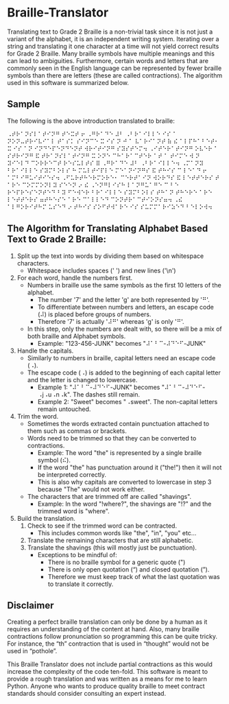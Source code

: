 # Braille-Translator
Translating text to Grade 2 Braille is a non-trivial task since it is not just a variant of the alphabet, it is an independent writing system. Iterating over a string and translating it one character at a time will not yield correct results for Grade 2 Braille. Many braille symbols have multiple meanings and this can lead to ambiguities. Furthermore, certain words and letters that are commonly seen in the English language can be represented by fewer braille symbols than there are letters (these are called contractions). The algorithm used in this software is summarized below.

## Sample
The following is the above introduction translated to braille:

⠠⠞⠗⠁⠝⠎⠇⠁⠞⠊⠝⠛ ⠞⠑⠭⠞ ⠖ ⠠⠛⠗⠁⠙⠑ ⠼⠃ ⠠⠃⠗⠁⠊⠇⠇⠑ ⠊⠎ ⠁ ⠝⠕⠝⠤⠞⠗⠊⠧⠊⠁⠇ ⠞⠁⠎⠅ ⠎⠊⠝⠉⠑ ⠭ ⠊⠎ ⠝ ⠚ ⠁ ⠧⠁⠗⠊⠁⠝⠞ ⠷ ⠮ ⠁⠇⠏⠓⠁⠃⠑⠞⠂ ⠭ ⠊⠎ ⠁⠝ ⠊⠝⠙⠑⠏⠑⠝⠙⠑⠝⠞ ⠺⠗⠊⠞⠊⠝⠛ ⠎⠽⠎⠞⠑⠍⠲ ⠠⠊⠞⠑⠗⠁⠞⠊⠝⠛ ⠕⠧⠑⠗ ⠁ ⠎⠞⠗⠊⠝⠛ ⠯ ⠞⠗⠁⠝⠎⠇⠁⠞⠊⠝⠛ ⠭ ⠕⠝⠑ ⠉⠓⠁⠗⠁⠉⠞⠑⠗ ⠁⠞ ⠁ ⠞⠊⠍⠑ ⠺ ⠝ ⠽⠊⠑⠇⠙ ⠉⠕⠗⠗⠑⠉⠞ ⠗⠑⠎⠥⠇⠞⠎ ⠿ ⠠⠛⠗⠁⠙⠑ ⠼⠃ ⠠⠃⠗⠁⠊⠇⠇⠑⠲ ⠠⠍⠁⠝⠽ ⠃⠗⠁⠊⠇⠇⠑ ⠎⠽⠍⠃⠕⠇⠎ ⠓ ⠍⠥⠇⠞⠊⠏⠇⠑ ⠍⠑⠁⠝⠊⠝⠛⠎ ⠯ ⠞⠓⠊⠎ ⠉ ⠇⠑⠁⠙ ⠖ ⠁⠍⠃⠊⠛⠥⠊⠞⠊⠑⠎⠲ ⠠⠋⠥⠗⠞⠓⠑⠗⠍⠕⠗⠑⠂ ⠉⠑⠗⠞⠁⠊⠝ ⠺⠕⠗⠙⠎ ⠯ ⠇⠑⠞⠞⠑⠗⠎ ⠞ ⠁⠗⠑ ⠉⠕⠍⠍⠕⠝⠇⠽ ⠎⠑⠑⠝ ⠔ ⠮ ⠠⠑⠝⠛⠇⠊⠎⠓ ⠇⠁⠝⠛⠥⠁⠛⠑ ⠉ ⠃⠑ ⠗⠑⠏⠗⠑⠎⠑⠝⠞⠑⠙ ⠃⠽ ⠋⠑⠺⠑⠗ ⠃⠗⠁⠊⠇⠇⠑ ⠎⠽⠍⠃⠕⠇⠎ ⠞⠓⠁⠝ ⠞⠓⠑⠗⠑ ⠁⠗⠑ ⠇⠑⠞⠞⠑⠗⠎ ⠶⠞⠓⠑⠎⠑ ⠁⠗⠑ ⠉⠁⠇⠇⠑⠙ ⠉⠕⠝⠞⠗⠁⠉⠞⠊⠕⠝⠎⠶⠲ ⠠⠮ ⠁⠇⠛⠕⠗⠊⠞⠓⠍ ⠥⠎⠑⠙ ⠔ ⠞⠓⠊⠎ ⠎⠕⠋⠞⠺⠁⠗⠑ ⠊⠎ ⠎⠥⠍⠍⠁⠗⠊⠵⠑⠙ ⠃⠑⠇⠕⠺⠲


## The Algorithm for Translating Alphabet Based Text to Grade 2 Braille:
1. Split up the text into words by dividing them based on whitespace characters.
    - Whitespace includes spaces (' ') and new lines ('\n')
2. For each word, handle the numbers first.
    - Numbers in braille use the same symbols as the first 10 letters of the alphabet.
        - The number '7' and the letter 'g' are both represented by '⠛'.
        - To differentiate between numbers and letters, an escape code (⠼) is placed before groups of numbers.
        - Therefore '7' is actually '⠼⠛' whereas 'g' is only '⠛'.
    - In this step, only the numbers are dealt with, so there will be a mix of both braille and Alphabet symbols.
        - Example: "123-456-JUNK" becomes "⠼⠁⠃⠉-⠼⠙⠑⠋-JUNK"
3. Handle the capitals.
    - Similarly to numbers in braille, capital letters need an escape code (⠠).
    - The escape code (⠠) is added to the beginning of each capital letter and the letter is changed to lowercase.
        - Example 1: "⠼⠁⠃⠉-⠼⠙⠑⠋-JUNK" becomes "⠼⠁⠃⠉-⠼⠙⠑⠋-⠠j⠠u⠠n⠠k". The dashes still remain.
        - Example 2: "Sweet" becomes "⠠sweet". The non-capital letters remain untouched.
4. Trim the word.
    - Sometimes the words extracted contain punctuation attached to them such as commas or brackets.
    - Words need to be trimmed so that they can be converted to contractions.
        - Example: The word "the" is represented by a single braille symbol (⠮).
        - If the word "the" has punctuation around it ("the!") then it will not be interpreted correctly.
        - This is also why capitals are converted to lowercase in step 3 because "The" would not work either.
    - The characters that are trimmed off are called "shavings".
        - Example: In the word "!where?", the shavings are "!?" and the trimmed word is "where".
5. Build the translation.
    1. Check to see if the trimmed word can be contracted.
        - This includes common words like "the", "in", "you" etc...
    2. Translate the remaining characters that are still alphabetic.
    3. Translate the shavings (this will mostly just be punctuation).
        - Exceptions to be mindful of:
            - There is no braille symbol for a generic quote (")
            - There is only open quotation (“) and closed quotation (”).
            - Therefore we must keep track of what the last quotation was to translate it correctly.

## Disclaimer
Creating a perfect braille translation can only be done by a human as it requires an understanding of the content at hand. Also, many braille contractions follow pronunciation so programming this can be quite tricky. For instance, the “th” contraction that is used in “thought” would not be used in “pothole”.

This Braille Translator does not include partial contractions as this would increase the complexity of the code ten-fold. This software is meant to provide a rough translation and was written as a means for me to learn Python. Anyone who wants to produce quality braille to meet contract standards should consider consulting an expert instead.
